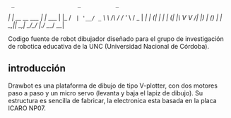      _                    _           _   
  __| |_ __ __ ___      _| |__   ___ | |_ 
 / _` | '__/ _` \ \ /\ / / '_ \ / _ \| __|
| (_| | | | (_| |\ V  V /| |_) | (_) | |_ 
 \__,_|_|  \__,_| \_/\_/ |_.__/ \___/ \__|
                                          



Codigo fuente de robot dibujador diseñado para el grupo de investigación de
robotica educativa de la UNC (Universidad Nacional de Córdoba).

introducción
------------

Drawbot es una plataforma de dibujo de tipo V-plotter, con dos motores paso a
paso y un micro servo (levanta y baja el lapiz de dibujo). Su estructura es
sencilla de fabricar, la electronica esta basada en la placa ICARO NP07.


